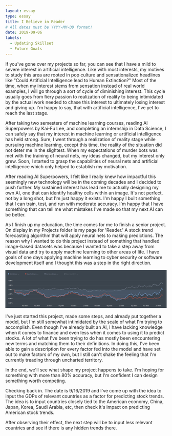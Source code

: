 ```yaml
---
layout: essay
type: essay
title: I Believe in Reader
# All dates must be YYYY-MM-DD format!
date: 2019-09-06
labels:
  - Updating Skillset
  - Future Goals
---
```


If you've gone over my projects so far, you can see that I have a mild to severe interest in artificial intelligence. Like with most interests, my motives to study this area are rooted in pop culture and sensationalized headlines like "Could Artificial Intelligence lead to Human Extinction?" Most of the time, when my interest stems from sensation instead of real world examples, I will go through a sort of cycle of diminishing interest. This cycle usually goes from fiery passion to realization of reality to being intimidated by the actual work needed to chase this interest to ultimately losing interest and giving up. I'm happy to say, that with artificial intelligence, I've yet to reach the last stage. 

After taking two semesters of machine learning courses, reading AI Superpowers by Kai-Fu Lee, and completing an internship in Data Science, I can safely say that my interest in machine learning or artificial intelligence has held strong. Sure, I went through a realization of reality stage while pursuing machine learning, except this time, the reality of the situation did not deter me in the slightest. When my expectations of murder bots was met with the training of neural nets, my ideas changed, but my interest only grew. Soon, I started to  grasp the capabilities of neural nets and artificial intelligence which only helped to establish my motivation. 

After reading AI Superpowers, I felt like I really knew how impactful this seemingly new technology will be in the coming decades and I decided to push further. My sustained interest has lead me to actually designing my own AI, one that can identify healthy cells within an image. It's not perfect, not by a long shot, but I'm just happy it exists. I'm happy I built something that I can train, test, and run with moderate accuracy. I'm happy that I have something that can tell me what mistakes I've made so that my next AI can be better. 

As I finish up my education, the time comes for me to finish a senior project. On display in my Projects folder is my page for 'Reader.' A stock trend forecasting algorithm that will apply neural nets to making predictions. The reason why I wanted to do this project instead of something that handled image-based datasets was because I wanted to take a step away from visual data and try to apply machine learning to other areas of life. I have goals of one days applying machine learning to cyber security or software development itself and I thought this was a step in the right direction. 

<img class="ui image" src="../images/completeBacktest.JPG">

I've just started this project, made some steps, and already put together a model, but I'm still somewhat intimidated by the scale of what I'm trying to accomplish. Even though I've already built an AI, I have lacking knowledge when it comes to finance and even less when it comes to using it to predict stocks. A lot of what I've been trying to do has mostly been encountering new terms and matching them to their definitions. In doing this, I've been able to gain a description for every factor fed into the model and have set out to make factors of my own, but I still can't shake the feeling that I'm currently treading through uncharted territory. 

In the end, we'll see what shape my project happens to take. I'm hoping for something with more than 80% accuracy, but I'm confident I can design something worth competing. 

Checking back in. The date is 9/16/2019 and I've come up with the idea to input the GDPs of relevant countries as a factor for predicting stock trends. The idea is to input countries closely tied to the American economy, China, Japan, Korea, Saudi Arabia, etc, then check it's impact on predicting American stock trends. 

After observing their effect, the next step will be to input less relevant countries and see if there is any hidden trends there. 
